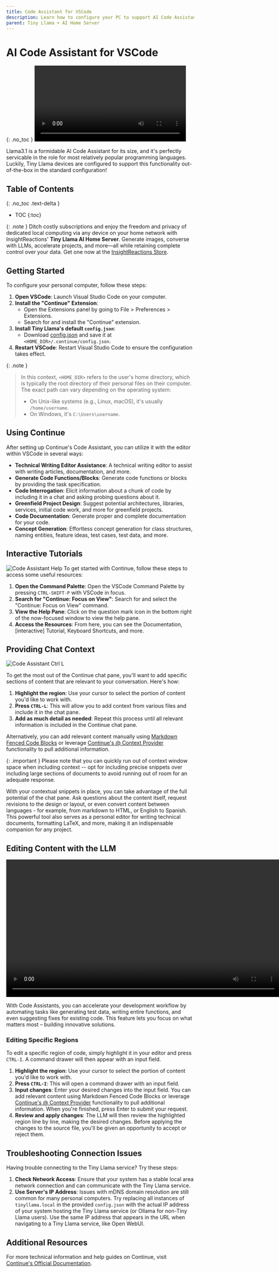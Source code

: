 ```yaml
---
title: Code Assistant for VSCode
description: Learn how to configure your PC to support AI Code Assistant functionality in VSCode via the open-source Continue extension and Tiny Llama.
parent: Tiny Llama + AI Home Server
---
```

# AI Code Assistant for VSCode
{: .no_toc }
<video width="406" controls autoplay loop>
    <source src="code-assistant-intro.mp4" type="video/mp4">
    Your browser does not support the video tag.
</video>

Llama3.1 is a formidable AI Code Assistant for its size, and it's perfectly servicable in the role for most relatively popular programming languages. Luckily, Tiny Llama devices are configured to support this functionality out-of-the-box in the standard configuration!

## Table of Contents
{: .no_toc .text-delta }

- TOC
{:toc}

{: .note }
Ditch costly subscriptions and enjoy the freedom and privacy of dedicated local computing via any device on your home network with InsightReactions' **Tiny Llama AI Home Server**. Generate images, converse with LLMs, accelerate projects, and more—all while retaining complete control over your data. Get one now at the [InsightReactions Store](https://insightreactions.com/store).

## Getting Started
To configure your personal computer, follow these steps:
1. **Open VSCode**: Launch Visual Studio Code on your computer.
2. **Install the "Continue" Extension**:
   - Open the Extensions panel by going to File > Preferences > Extensions.
   - Search for and install the "Continue" extension.
3. **Install Tiny Llama's default `config.json`**:
   - Download [config.json](config.json) and save it at `<HOME_DIR>/.continue/config.json`.
4. **Restart VSCode**: Restart Visual Studio Code to ensure the configuration takes effect.

{: .note }
> In this context, `<HOME_DIR>` refers to the user's home directory, which is typically the root directory of their personal files on their computer. The exact path can vary depending on the operating system:
> 
> - On Unix-like systems (e.g., Linux, macOS), it's usually `/home/username`.
> - On Windows, it's `C:\Users\username`.

## Using Continue
After setting up Continue's Code Assistant, you can utilize it with the editor within VSCode in several ways:

- **Technical Writing Editor Assistance**: A technical writing editor to assist with writing articles, documentation, and more.
- **Generate Code Functions/Blocks**: Generate code functions or blocks by providing the task specification.
- **Code Interrogation**: Elicit information about a chunk of code by including it in a chat and asking probing questions about it.
- **Greenfield Project Design**: Suggest potential architectures, libraries, services, initial code work, and more for greenfield projects.
- **Code Documentation**: Generate proper and complete documentation for your code.
- **Concept Generation**: Effortless concept generation for class structures, naming entities, feature ideas, test cases, test data, and more.

## Interactive Tutorials
![Code Assistant Help](code-assistant-help.png)
To get started with Continue, follow these steps to access some useful resources:

1. **Open the Command Palette**: Open the VSCode Command Palette by pressing `CTRL-SHIFT-P` with VSCode in focus.
2. **Search for "Continue: Focus on View"**: Search for and select the "Continue: Focus on View" command.
3. **View the Help Pane**: Click on the question mark icon in the bottom right of the now-focused window to view the help pane.
4. **Access the Resources**: From here, you can see the Documentation, [interactive] Tutorial, Keyboard Shortcuts, and more.

## Providing Chat Context
![Code Assistant Ctrl L](code-assistant-ctrl-l.png)

To get the most out of the Continue chat pane, you'll want to add specific sections of content that are relevant to your conversation. Here's how:

1. **Highlight the region**: Use your cursor to select the portion of content you'd like to work with.
2. **Press `CTRL-L`**: This will allow you to add context from various files and include it in the chat pane.
3. **Add as much detail as needed**: Repeat this process until all relevant information is included in the Continue chat pane.

Alternatively, you can add relevant content manually using [Markdown Fenced Code Blocks](https://www.markdownguide.org/extended-syntax/#fenced-code-blocks) or leverage [Continue's @ Context Provider](https://docs.continue.dev/customization/context-providers) functionality to pull additional information.

{: .important }
Please note that you can quickly run out of context window space when including context -- opt for including precise snippets over including large sections of documents to avoid running out of room for an adequate response.

With your contextual snippets in place, you can take advantage of the full potential of the chat pane. Ask questions about the content itself, request revisions to the design or layout, or even convert content between languages - for example, from markdown to HTML, or English to Spanish. This powerful tool also serves as a personal editor for writing technical documents, formatting LaTeX, and more, making it an indispensable companion for any project.

## Editing Content with the LLM
<video width="736" controls autoplay loop>
    <source src="code-assistant-edit-mode.mp4" type="video/mp4">
    Your browser does not support the video tag.
</video>

With Code Assistants, you can accelerate your development workflow by automating tasks like generating test data, writing entire functions, and even suggesting fixes for existing code. This feature lets you focus on what matters most – building innovative solutions.

### Editing Specific Regions

To edit a specific region of code, simply highlight it in your editor and press `CTRL-I`. A command drawer will then appear with an input field.

1. **Highlight the region**: Use your cursor to select the portion of content you'd like to work with.
2. **Press `CTRL-I`**: This will open a command drawer with an input field.
3. **Input changes**: Enter your desired changes into the input field. You can add relevant content using Markdown Fenced Code Blocks or leverage [Continue's @ Context Provider](https://docs.continue.dev/customization/context-providers) functionality to pull additional information. When you're finished, press Enter to submit your request.
4. **Review and apply changes**: The LLM will then review the highlighted region line by line, making the desired changes. Before applying the changes to the source file, you'll be given an opportunity to accept or reject them.

## Troubleshooting Connection Issues
Having trouble connecting to the Tiny Llama service? Try these steps:

1. **Check Network Access**: Ensure that your system has a stable local area network connection and can communicate with the Tiny Llama service.
2. **Use Server's IP Address**: Issues with mDNS domain resolution are still common for many personal computers. Try replacing all instances of `tinyllama.local` in the provided `config.json` with the actual IP address of your system hosting the Tiny Llama service (or Ollama for non-Tiny Llama users). Use the same IP address that appears in the URL when navigating to a Tiny Llama service, like Open WebUI.

## Additional Resources
For more technical information and help guides on Continue, visit [Continue's Official Documentation](https://docs.continue.dev/).
